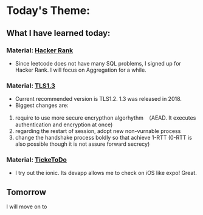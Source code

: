 # Today's Theme: 

## What I have learned today:
### Material: [Hacker Rank](https://www.hackerrank.com/challenges/revising-aggregations-sum/problem)
- Since leetcode does not have many SQL problems, I signed up for Hacker Rank. I will focus on Aggregation for a while.

### Material: [TLS1.3](https://milestone-of-se.nesuke.com/nw-basic/tls/tls-version-1-3/)
- Current recommended version is TLS1.2. 1.3 was released in 2018.
- Biggest changes are:
1. require to use more secure encrypthon algorhythm　（AEAD. It executes authentication and encryption at once)
2. regarding the restart of session, adopt new non-vurnable process
3. change the handshake process boldly so that achieve 1-RTT (0-RTT is also possible though it is not assure forward secrecy)

### Material: [TickeToDo](https://github.com/renamoo/TickeToDo)
- I try out the ionic. Its devapp allows me to check on iOS like expo! Great.

## Tomorrow
I will move on to []()
